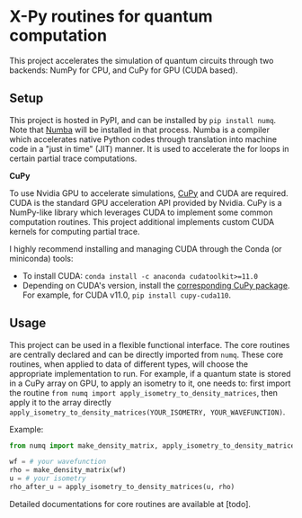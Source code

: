 # X-Py routines for quantum computation

This project accelerates the simulation of quantum circuits through two backends: NumPy for CPU, and CuPy for GPU (CUDA based).

## Setup

This project is hosted in PyPI, and can be installed by `pip install numq`. Note that [Numba][1] will be installed in that process. Numba is a compiler which accelerates native Python codes through translation into machine code in a "just in time" (JIT) manner. It is used to accelerate the for loops in certain partial trace computations.

[1]: https://numba.pydata.org/

**CuPy**

To use Nvidia GPU to accelerate simulations, [CuPy][2] and CUDA are required. CUDA is the standard GPU acceleration API provided by Nvidia. CuPy is a NumPy-like library which leverages CUDA to implement some common computation routines. This project additional implements custom CUDA kernels for computing partial trace.

I highly recommend installing and managing CUDA through the Conda (or miniconda) tools:
* To install CUDA: `conda install -c anaconda cudatoolkit>=11.0`
* Depending on CUDA's version, install the [corresponding CuPy package][3]. For example, for CUDA v11.0, `pip install cupy-cuda110`.

[2]: https://cupy.dev/
[3]: https://docs.cupy.dev/en/stable/install.html#installing-cupy

## Usage

This project can be used in a flexible functional interface. The core routines are centrally declared and can be directly imported from `numq`. These core routines, when applied to data of different types, will choose the appropriate implementation to run. For example, if a quantum state is stored in a CuPy array on GPU, to apply an isometry to it, one needs to: first import the routine `from numq import apply_isometry_to_density_matrices`, then apply it to the array directly `apply_isometry_to_density_matrices(YOUR_ISOMETRY, YOUR_WAVEFUNCTION)`.

Example: 

```python
from numq import make_density_matrix, apply_isometry_to_density_matrices

wf = # your wavefunction
rho = make_density_matrix(wf)
u = # your isometry
rho_after_u = apply_isometry_to_density_matrices(u, rho)
```

Detailed documentations for core routines are available at [todo].